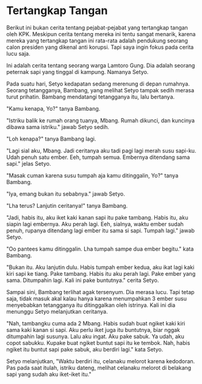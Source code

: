 # Tertangkap Tangan


Berikut ini bukan cerita tentang pejabat-pejabat yang tertangkap tangan oleh KPK. Meskipun cerita tentang mereka ini tentu sangat menarik, karena mereka yang tertangkap tangan ini rata-rata adalah pendukung seorang calon presiden yang dikenal anti korupsi. Tapi saya ingin fokus pada cerita lucu saja.

Ini adalah cerita tentang seorang warga Lamtoro Gung. Dia adalah seorang peternak sapi yang tinggal di kampung. Namanya Setyo.

Pada suatu hari, Setyo kedapatan sedang merenung di depan rumahnya. Seorang tetangganya, Bambang, yang melihat Setyo tampak sedih merasa turut prihatin. Bambang mendatangi tetangganya itu, lalu bertanya.

"Kamu kenapa, Yo?" tanya Bambang.

"Istriku balik ke rumah orang tuanya, Mbang. Rumah dikunci, dan kuncinya dibawa sama istriku." jawab Setyo sedih.

"Loh kenapa?" tanya Bambang lagi.

"Lagi sial aku, Mbang. Jadi ceritanya aku tadi pagi lagi merah susu sapi-ku. Udah penuh satu ember. Eeh, tumpah semua. Embernya ditendang sama sapi." jelas Setyo.

"Masak cuman karena susu tumpah aja kamu ditinggalin, Yo?" tanya Bambang.

"Iya, emang bukan itu sebabnya." jawab Setyo.

"Lha terus? Lanjutin ceritanya!" tanya Bambang.

"Jadi, habis itu, aku iket kaki kanan sapi itu pake tambang. Habis itu, aku siapin lagi embernya. Aku perah lagi. Eeh, sialnya, waktu ember sudah penuh, rupanya ditendang lagi ember itu sama si sapi. Tumpah lagi." jawab Setyo.

"Oo pantees kamu ditinggalin. Lha tumpah sampe dua ember begitu." kata Bambang.

"Bukan itu. Aku lanjutin dulu. Habis tumpah ember kedua, aku ikat lagi kaki kiri sapi ke tiang. Pake tambang. Habis itu aku perah lagi. Pake ember yang sama. Ditumpahin lagi. Kali ini pake buntutnya." cerita Setyo.

Sampai sini, Bambang terlihat agak tersenyum. Dia merasa lucu. Tapi tetap saja, tidak masuk akal kalau hanya karena menumpahkan 3 ember susu menyebabkan tetangganya itu ditinggalkan oleh istrinya. Kali ini dia menunggu Setyo melanjutkan ceritanya.

"Nah, tambangku cuma ada 2 Mbang. Habis sudah buat ngiket kaki kiri sama kaki kanan si sapi. Aku perlu iket juga itu buntutnya, biar nggak ditumpahin lagi susunya. Lalu aku ingat. Aku pake sabuk. Ya udah, aku copot sabukku. Kupake buat ngiket buntut sapi itu ke tembok. Nah, habis ngiket itu buntut sapi pake sabuk, aku berdiri lagi." kata Setyo.

Setyo melanjutkan, "Waktu berdiri itu, celanaku melorot karena kedodoran. Pas pada saat itulah, istriku dateng, melihat celanaku melorot di belakang sapi yang sudah aku iket-iket itu."
